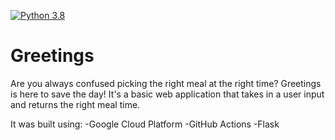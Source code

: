 [![Python 3.8](https://github.com/marlhakizi/Greetings/actions/workflows/main.yml/badge.svg)](https://github.com/marlhakizi/Greetings/actions/workflows/main.yml)
# Greetings
Are you always confused picking the right meal at the right time?
Greetings is here to save the day!
It's a basic web application that takes in a user input and returns the right meal time.

It was built using:
-Google Cloud Platform
-GitHub Actions
-Flask
